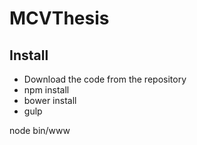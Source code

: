 # MCVThesis

## Install
- Download the code from the repository
- npm install
- bower install
- gulp

node bin/www
